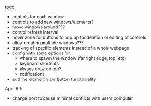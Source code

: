 todo:

- controls for each window
- controls to add new windows/elements?
- move windows around???
- control refresh interval
- hover zone for buttons to pop up for deletion or editing of controls
- allow creating multiple windows???
- tracking of specific elements instead of a whole webpage
- config with some options for:
  - where to spawn the window (far right edge, top, etc)
  - keyboard shortcuts
  - always draw on top?
  - notifications
- add the element view button functionality

April 8th
- change port to cause minimal conflicts with users computer